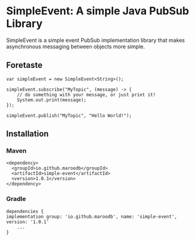 # SimpleEvent: A simple Java PubSub Library 
SimpleEvent is a simple event PubSub implementation library that makes asynchronous
messaging between objects more simple.

## Foretaste
```
var simpleEvent = new SimpleEvent<String>();

simpleEvent.subscribe("MyTopic", (message) -> {
    // do something with your message, or just print it!
    System.out.print(message);
});

simpleEvent.publish("MyTopic", "Hello World!");
```

## Installation

### Maven

```
<dependency>
  <groupId>io.github.maroodb</groupId>
  <artifactId>simple-event</artifactId>
  <version>1.0.1</version>
</dependency>
```
### Gradle

```
dependencies {
implementation group: 'io.github.maroodb', name: 'simple-event', version: '1.0.1'
    ...
}
```
